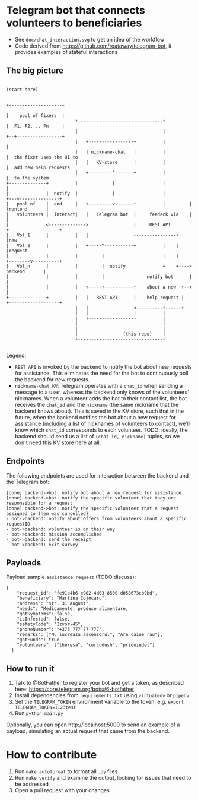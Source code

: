 # Telegram bot that connects volunteers to beneficiaries

- See `doc/chat_interaction.svg` to get an idea of the workflow
- Code derived from https://github.com/roataway/telegram-bot, it provides examples of stateful interactions

## The big picture

```
                                                                          (start here)

                                                                      +--------------------+
                                                                      |    pool of fixers  |
                          +--------------------------------+          |  F1, F2, .. Fn     |
                          |                                |          +--+-----------------+
                          |   +-----------------+          |             |
                          |   | nickname-chat   |          |             |  the fixer uses the UI to
                          |   |   KV-store      |          |             |  add new help requests
                          |   +---------^-------+          |             |  to the system
+--------------+          |             |                  |             |
|              |  notify  |             |                  |         +---v---------------+
|   pool of    |  and     |   +---------v-------+          |         |    frontend       |
|   volunteers |  interact|   |   Telegram bot  |     feedack via    |                   |
|              <-------------->                 |     REST API       +-------------------+
|   Vol_1      |          |   |                 +----------+----+             |new
|   Vol_2      |          |   +-----^-----------+          |    |             |request
|   ..         |          |         |                      |    |    +--------v----------+
|   Vol_n      |          |         |  notify              +    +---->     backend       |
|              |          |         |                notify bot      |                   |
|              |          |   +-----+-----------+    about a new  +--+                   |
+--------------+          |   |   REST API      |    help request |  +-------------------+
                          |   |                 <----------+------+
                          |   |                 |          |
                          |   +-----------------+          |
                          |                                |
                          |                                |
                          |                 (this repo)    |
                          +--------------------------------+


```

Legend:

- `REST API` is invoked by the backend to notify the bot about new requests for assistance. This eliminates the need for
the bot to continuously poll the backend for new requests.
- `nickname-chat KV`: Telegram operates with a `chat_id` when sending a message to a user, whereas the backend only knows
of the volunteers' nicknames. When a volunteer adds the bot to their contact list, the bot receives the `chat_id` and
the `nickname` (the same nickname that the backend knows about). This is saved in the KV store, such that in
the future, when the backend notifies the bot about a new request for assistance (including a list of nicknames of
volunteers to contact), we'll know which `chat_id` corresponds to each volunteer. TODO: ideally, the backend should
send us a list of `(chat_id, nickname)` tuples, so we don't need this KV store here at all.


## Endpoints

The following endpoints are used for interaction between the backend and the Telegram bot:

    [done] backend->bot: notify bot about a new request for assistance
    [done] backend->bot: notify the specific volunteer that they are responsible for a request
    [done] backend->bot: notify the specific volunteer that a request assigned to them was cancelled}
    - bot->backend: notify about offers from volunteers about a specific requestID
    - bot->backend: volunteer is on their way
    - bot->backend: mission accomplished
    - bot->backend: send the receipt
    - bot->backend: exit survey
    
    
## Payloads

Payload sample `assistance_request` (TODO discuss):

    {
        "request_id": "fe91e4b6-e902-4d03-8500-d058673cb9bd",
        "beneficiary": "Martina Cojocaru",
        "address": "str. 31 August",
        "needs": "Medicamente, produse alimentare,
        "gotSymptoms": false,
        "isInfected": false,
        "safetyCode": "Izvor-45",
        "phoneNumber": "+373 777 77 777",
        "remarks": ["Nu lucreaza ascensorul", "Are caine rau"],
        "gotFunds": true
        "volunteers": ["theresa", "curcudush", "priquindel"]
      }




## How to run it

1. Talk to @BotFather to register your bot and get a token, as described here: https://core.telegram.org/bots#6-botfather
2. Install dependencies from `requirements.txt` using `virtualenv` or `pipenv`
3. Set the `TELEGRAM_TOKEN` environment variable to the token, e.g. `export TELEGRAM_TOKEN=1123test`
4. Run `python main.py`

Optionally, you can open http://localhost:5000 to send an example of a payload, simulating an actual request that came
from the backend.


# How to contribute

1. Run ``make autoformat`` to format all ``.py`` files
2. Run ``make verify`` and examine the output, looking for issues that need to be addressed
3. Open a pull request with your changes
